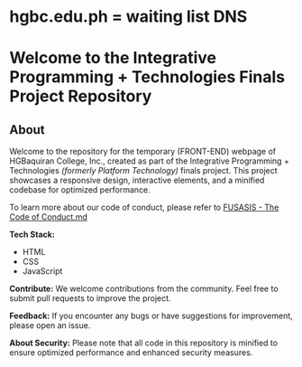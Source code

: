 # hgbc.edu.ph = waiting list DNS
# Welcome to the Integrative Programming + Technologies Finals Project Repository

## About

Welcome to the repository for the temporary (FRONT-END) webpage of HGBaquiran College, Inc., created as part of the Integrative Programming + Technologies _(formerly Platform Technology)_ finals project. This project showcases a responsive design, interactive elements, and a minified codebase for optimized performance.

To learn more about our code of conduct, please refer to [FUSASIS - The Code of Conduct.md](https://github.com/jesusdiazjess/hgbc.edu.ph?tab=coc-ov-file)

**Tech Stack:**
- HTML
- CSS
- JavaScript

**Contribute:**
We welcome contributions from the community. Feel free to submit pull requests to improve the project.

**Feedback:**
If you encounter any bugs or have suggestions for improvement, please open an issue.

**About Security:**
Please note that all code in this repository is minified to ensure optimized performance and enhanced security measures.
